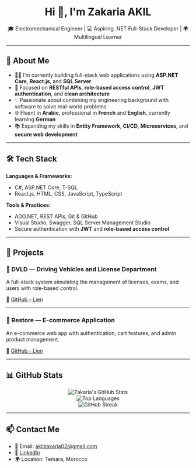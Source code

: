 <h1 align="center">Hi 👋, I'm Zakaria AKIL</h1>

<p align="center">
🎓 Electromechanical Engineer | 💻 Aspiring .NET Full-Stack Developer | 🌍 Multilingual Learner
</p>

---

## 🚀 About Me

- 👨‍💻 I’m currently building full-stack web applications using **ASP.NET Core**, **React.js**, and **SQL Server**
- 🎯 Focused on **RESTful APIs**, **role-based access control**, **JWT authentication**, and **clean architecture**
- 💡 Passionate about combining my engineering background with software to solve real-world problems
- 🌐 Fluent in **Arabic**, professional in **French** and **English**, currently learning **German**
- 📚 Expanding my skills in **Entity Framework**, **CI/CD**, **Microservices**, and **secure web development**

---

## 🛠️ Tech Stack

**Languages & Frameworks:**
- C#, ASP.NET Core, T-SQL
- React.js, HTML, CSS, JavaScript, TypeScript

**Tools & Practices:**
- ADO.NET, REST APIs, Git & GitHub
- Visual Studio, Swagger, SQL Server Management Studio
- Secure authentication with **JWT** and **role-based access control**

---

## 💼 Projects

### 🔧 DVLD — Driving Vehicles and License Department

A full-stack system simulating the management of licenses, exams, and users with role-based control.

🔗 [GitHub - Lien](https://github.com/ZakariaAK94/DVLD-Full-Project)

---

### 🛒 Restore — E-commerce Application

An e-commerce web app with authentication, cart features, and admin product management.

🔗 [GitHub - Lien](https://github.com/ZakariaAK94/Restore)

---

## 📊 GitHub Stats

<div align="center">

![Zakaria's GitHub Stats](https://github-readme-stats.vercel.app/api?username=ZakariaAK94&show_icons=true&theme=gruvbox&hide_border=true)  
![Top Languages](https://github-readme-stats.vercel.app/api/top-langs/?username=ZakariaAK94&layout=compact&theme=gruvbox&hide_border=true)  
![GitHub Streak](https://streak-stats.demolab.com?user=ZakariaAK94&theme=gruvbox&hide_border=true)

</div>

---

## 📫 Contact Me

- 📧 Email: akilzakaria02@gmail.com  
- 🔗 [LinkedIn](https://www.linkedin.com/in/zakaria-akil/)  
- 🌍 Location: Temara, Morocco
